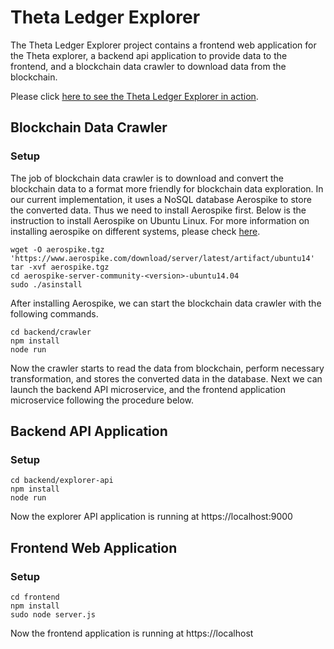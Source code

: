 # Theta Ledger Explorer
The Theta Ledger Explorer project contains a frontend web application for the Theta explorer, a backend api application to provide data to the frontend, and a blockchain data crawler to download data from the blockchain.

Please click [here to see the Theta Ledger Explorer in action](https://explorer.thetatoken.org/).

## Blockchain Data Crawler
### Setup
The job of blockchain data crawler is to download and convert the blockchain data to a format more friendly for blockchain data exploration. In our current implementation, it uses a NoSQL database Aerospike to store the converted data. Thus we need to install Aerospike first. Below is the instruction to install Aerospike on Ubuntu Linux. For more information on installing aerospike on different systems, please check [here](https://www.aerospike.com/docs/operations/install).
```
wget -O aerospike.tgz 'https://www.aerospike.com/download/server/latest/artifact/ubuntu14'
tar -xvf aerospike.tgz
cd aerospike-server-community-<version>-ubuntu14.04
sudo ./asinstall
```

After installing Aerospike, we can start the blockchain data crawler with the following commands.
```
cd backend/crawler
npm install
node run
```
Now the crawler starts to read the data from blockchain, perform necessary transformation, and stores the converted data in the database. Next we can launch the backend API microservice, and the frontend application microservice following the procedure below.
 
## Backend API Application
### Setup

``` 
cd backend/explorer-api
npm install
node run
```
Now the explorer API application is running at https://localhost:9000


## Frontend Web Application
### Setup
``` 
cd frontend
npm install
sudo node server.js
```
Now the frontend application is running at https://localhost


